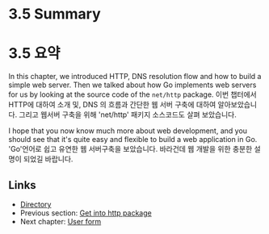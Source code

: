# 3.5 Summary
# 3.5 요약

In this chapter, we introduced HTTP, DNS resolution flow and how to build a simple web server. Then we talked about how Go implements web servers for us by looking at the source code of the `net/http` package.
이번 챕터에서 HTTP에 대하여 소개 및, DNS 의 흐름과 간단한 웹 서버 구축에 대하여 알아보았습니다. 그리고 웹서버 구축을 위해 'net/http' 패키지 소스코드도 살펴 보았습니다.

I hope that you now know much more about web development, and you should see that it's quite easy and flexible to build a web application in Go.
'Go'언어로 쉽고 유연한 웹 서버구축을 보았습니다. 바라건데 웹 개발을 위한 충분한 설명이 되었길 바랍니다.

## Links

- [Directory](preface.md)
- Previous section: [Get into http package](03.4.md)
- Next chapter: [User form](04.0.md)
